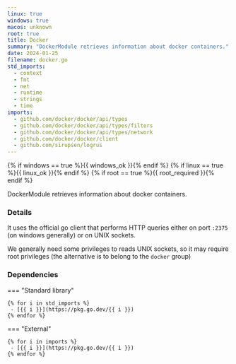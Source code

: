```yaml
---
linux: true
windows: true
macos: unknown
root: true
title: Docker
summary: "DockerModule retrieves information about docker containers."
date: 2024-01-25
filename: docker.go
std_imports:
  - context
  - fmt
  - net
  - runtime
  - strings
  - time
imports:
  - github.com/docker/docker/api/types
  - github.com/docker/docker/api/types/filters
  - github.com/docker/docker/api/types/network
  - github.com/docker/docker/client
  - github.com/sirupsen/logrus
---
```


{% if windows == true %}{{ windows_ok }}{% endif %}
{% if linux == true %}{{ linux_ok }}{% endif %}
{% if root == true %}{{ root_required }}{% endif %}

DockerModule retrieves information about docker containers.

### Details


It uses the official go client that performs HTTP queries either on port `:2375` (on windows generally) or on UNIX sockets.

We generally need some privileges to reads UNIX sockets, so it may require root privileges (the alternative is to belong to the `docker` group)

### Dependencies

=== "Standard library"

	{% for i in std_imports %}
	 - [{{ i }}](https://pkg.go.dev/{{ i }})
	{% endfor %}

=== "External"

	{% for i in imports %}
	 - [{{ i }}](https://pkg.go.dev/{{ i }})
	{% endfor %}

